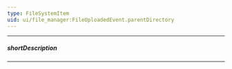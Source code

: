 ```yaml
---
type: FileSystemItem
uid: ui/file_manager:FileUploadedEvent.parentDirectory
---
```

---
##### shortDescription
<!-- Description goes here -->

---
<!-- Description goes here -->